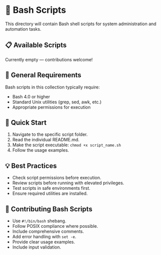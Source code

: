 # 🐚 Bash Scripts

This directory will contain Bash shell scripts for system administration and automation tasks.

## 📋 Available Scripts

Currently empty — contributions welcome!

## 🔧 General Requirements

Bash scripts in this collection typically require:

- Bash 4.0 or higher
- Standard Unix utilities (grep, sed, awk, etc.)
- Appropriate permissions for execution

## 🚀 Quick Start

1. Navigate to the specific script folder.
2. Read the individual README.md.
3. Make the script executable: `chmod +x script_name.sh`
4. Follow the usage examples.

## 💡 Best Practices

- Check script permissions before execution.
- Review scripts before running with elevated privileges.
- Test scripts in safe environments first.
- Ensure required utilities are installed.

## 🤝 Contributing Bash Scripts

- Use `#!/bin/bash` shebang.
- Follow POSIX compliance where possible.
- Include comprehensive comments.
- Add error handling with `set -e`.
- Provide clear usage examples.
- Include input validation.
